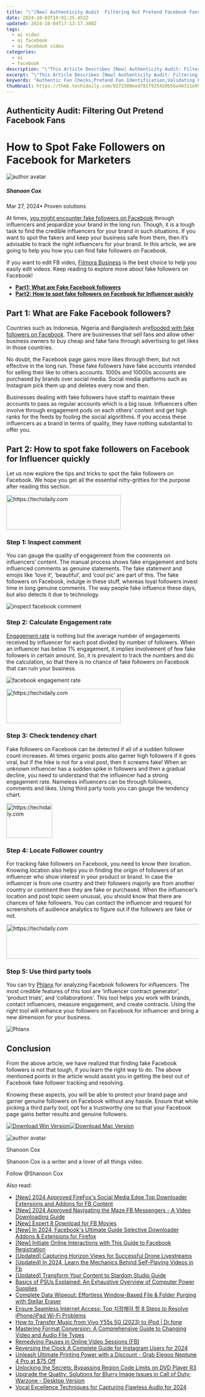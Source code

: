 ```yaml
---
title: "\"[New] Authenticity Audit  Filtering Out Pretend Facebook Fans for 2024\""
date: 2024-10-03T19:02:25.452Z
updated: 2024-10-04T17:13:17.588Z
tags:
  - ai video
  - ai facebook
  - ai facebook video
categories:
  - ai
  - facebook
description: "\"This Article Describes [New] Authenticity Audit: Filtering Out Pretend Facebook Fans for 2024\""
excerpt: "\"This Article Describes [New] Authenticity Audit: Filtering Out Pretend Facebook Fans for 2024\""
keywords: "Authentic Fan Checks,Pretend Fan Identification,Validating FB Followers,Truth in Social Media Engagement,Deceptive FB Audits,Facebook Fake Account Filter,Ensuring Real Online Fans"
thumbnail: https://thmb.techidaily.com/9272380eed781f925420b56a40311e99d78bb46c4ad65f2c158ff8f924f60868.jpg
---
```


## Authenticity Audit: Filtering Out Pretend Facebook Fans

# How to Spot Fake Followers on Facebook for Marketers

![author avatar](https://images.wondershare.com/filmora/article-images/shannon-cox.jpg)

##### Shanoon Cox

 Mar 27, 2024• Proven solutions

At times, [you might encounter fake followers on Facebook](https://www.nytimes.com/interactive/2018/01/27/technology/social-media-bots.html) through influencers and jeopardize your brand in the long run. Though, it is a tough task to find the credible influencers for your brand in such situations. If you want to spot the fakers and keep your business safe from them, then it’s advisable to track the right influencers for your brand. In this article, we are going to help you how you can find fake followers on Facebook.

If you want to edit FB video, [Filmora Business](https://tools.techidaily.com/wondershare/filmora/download/) is the best choice to help you easily edit videos. Keep reading to explore more about fake followers on Facebook!

* [**Part1: What are Fake Facebook followers**](#part1)
* [**Part2: How to spot fake followers on Facebook for Influencer quickly**](#part2)

## Part 1: What are Fake Facebook followers?

Countries such as Indonesia, Nigeria and Bangladesh are[flooded with fake followers on Facebook](https://economictimes.indiatimes.com/tech/internet/shadow-of-bot-followers-and-fake-likes-mars-social-media-influencers/articleshow/64674668.cms). There are businesses that sell fans and allow other business owners to buy cheap and fake fans through advertising to get likes in those countries.

No doubt, the Facebook page gains more likes through them, but not effective in the long run. These fake followers have fake accounts intended for selling their like to others accounts. 1000s and 10000s accounts are purchased by brands over social media. Social media platforms such as Instagram pick them up and deletes every now and then.

Businesses dealing with fake followers have staff to maintain these accounts to pass as regular accounts which is a big issue. Influencers often involve through engagement pods on each others’ content and get high ranks for the feeds by fooling the social algorithms. If you access these influencers as a brand in terms of quality, they have nothing substantial to offer you.

## Part 2: How to spot fake followers on Facebook for Influencer quickly

Let us now explore the tips and tricks to spot the fake followers on Facebook. We hope you get all the essential nitty-gritties for the purpose after reading this section.

<!-- affiliate ads begin -->
<a href="https://aligracehair.sjv.io/c/5597632/1918679/19272" target="_top" id="1918679">
  <img src="//a.impactradius-go.com/display-ad/19272-1918679" border="0" alt="https://techidaily.com" width="300" height="90"/>
</a>
<img height="0" width="0" src="https://aligracehair.sjv.io/i/5597632/1918679/19272" style="position:absolute;visibility:hidden;" border="0" />
<!-- affiliate ads end -->

### Step 1: Inspect comment

You can gauge the quality of engagement from the comments on influencers’ content. The manual process shows fake engagement and bots influenced comments as genuine statements. The fake statement and emojis like ‘love it’, ‘beautiful’, and ‘cool pic’ are part of this. The fake followers on Facebook, indulge in these stuff, whereas loyal followers invest time in long genuine comments. The way people fake influence these days, but also detects it due to technology.

![inspect facebook comment](https://images.wondershare.com/filmora/article-images/facebook-comment.JPG)

### Step 2: Calculate Engagement rate

[Engagement rate](https://trackmaven.com/marketing-dictionary/engagement-rate/) is nothing but the average number of engagements received by influencer for each post divided by number of followers. When an influencer has below 1% engagement, it implies involvement of few fake followers in certain amount. So, it is prevalent to track the numbers and do the calculation, so that there is no chance of fake followers on Facebook that can ruin your business.

![facebook engagement rate](https://images.wondershare.com/filmora/article-images/engagement-rate-facebook.JPG)

<!-- affiliate ads begin -->
<a href="https://laganoo.pxf.io/c/5597632/1521325/16446" target="_top" id="1521325">
  <img src="//a.impactradius-go.com/display-ad/16446-1521325" border="0" alt="https://techidaily.com" width="300" height="90"/>
</a>
<img height="0" width="0" src="https://laganoo.pxf.io/i/5597632/1521325/16446" style="position:absolute;visibility:hidden;" border="0" />
<!-- affiliate ads end -->

### Step 3: Check tendency chart

Fake followers on Facebook can be detected if all of a sudden follower count increases. At times organic posts also garner high followers if it goes viral, but if the hike is not for a viral post, then it screams fake! When an unknown influencer has a sudden spike in followers and then a gradual decline, you need to understand that the influencer had a strong engagement rate. Nameless influencers can be through followers, comments and likes. Using third party tools you can gauge the tendency chart.

<!-- affiliate ads begin -->
<a href="https://aligracehair.sjv.io/c/5597632/2135362/19272" target="_top" id="2135362">
  <img src="//a.impactradius-go.com/display-ad/19272-2135362" border="0" alt="https://techidaily.com" width="120" height="90"/>
</a>
<img height="0" width="0" src="https://aligracehair.sjv.io/i/5597632/2135362/19272" style="position:absolute;visibility:hidden;" border="0" />
<!-- affiliate ads end -->

### Step 4: Locate Follower country

For tracking fake followers on Facebook, you need to know their location. Knowing location also helps you in finding the origin of followers of an influencer who show interest in your product or brand. In case the influencer is from one country and their followers majorly are from another country or continent then they are fake or purchased. When the influencer’s location and post topic seem unusual, you should know that there are chances of fake followers. You can contact the influencer and request for screenshots of audience analytics to figure out if the followers are fake or not.

<!-- affiliate ads begin -->
<a href="https://appsumo.8odi.net/c/5597632/2130869/7443" target="_top" id="2130869">
  <img src="//a.impactradius-go.com/display-ad/7443-2130869" border="0" alt="https://techidaily.com" width="600" height="90"/>
</a>
<img height="0" width="0" src="https://appsumo.8odi.net/i/5597632/2130869/7443" style="position:absolute;visibility:hidden;" border="0" />
<!-- affiliate ads end -->

### Step 5: Use third party tools

You can try [Phlanx](https://phlanx.com/) for analyzing Facebook followers for influencers. The most credible features of this tool are ‘influencer contract generator’, ‘product trials’, and ‘collaborations’. This tool helps you work with brands, contact influencers, measure engagement, and create contracts. Using the right tool will enhance your followers on Facebook for influencer and bring a new dimension for your business.

![Phlanx](https://images.wondershare.com/filmora/article-images/Phlanx.JPG)

## Conclusion

From the above article, we have realized that finding fake Facebook followers is not that tough, if you learn the right way to do. The above mentioned points in the article would assist you in getting the best out of Facebook fake follower tracking and resolving.

Knowing these aspects, you will be able to protect your brand page and garner genuine followers on Facebook without any hassle. Ensure that while picking a third party tool, opt for a trustworthy one so that your Facebook page gains better results and genuine followers.

[![Download Win Version](https://images.wondershare.com/filmora/guide/download-btn-win.jpg)](https://tools.techidaily.com/wondershare/filmora/download/)[![Download Mac Version](https://images.wondershare.com/filmora/guide/download-btn-mac.jpg)](https://tools.techidaily.com/wondershare/filmora/download/)

![author avatar](https://images.wondershare.com/filmora/article-images/shannon-cox.jpg)

Shanoon Cox

Shanoon Cox is a writer and a lover of all things video.

Follow @Shanoon Cox

<ins class="adsbygoogle"
      style="display:block"
      data-ad-client="ca-pub-7571918770474297"
      data-ad-slot="8358498916"
      data-ad-format="auto"
      data-full-width-responsive="true"></ins>

<span class="atpl-alsoreadstyle">Also read:</span>
<div><ul>
<li><a href="https://facebook-clips.techidaily.com/new-2024-approved-firefoxs-social-media-edge-top-downloader-extensions-and-addons-for-fb-content/"><u>[New] 2024 Approved FireFox's Social Media Edge Top Downloader Extensions and Addons for FB Content</u></a></li>
<li><a href="https://facebook-clips.techidaily.com/new-2024-approved-navigating-the-maze-fb-messengers-a-video-downloading-guide/"><u>[New] 2024 Approved Navigating the Maze FB Messengers - A Video Downloading Guide</u></a></li>
<li><a href="https://facebook-clips.techidaily.com/new-expert-8-download-for-fb-movies/"><u>[New] Expert 8 Download for FB Movies</u></a></li>
<li><a href="https://facebook-clips.techidaily.com/new-in-2024-facebooks-ultimate-guide-selective-downloader-addons-and-extensions-for-firefox/"><u>[New] In 2024, Facebook's Ultimate Guide Selective Downloader Addons & Extensions for Firefox</u></a></li>
<li><a href="https://facebook-clips.techidaily.com/new-initiate-online-interactions-with-this-guide-to-facebook-registration/"><u>[New] Initiate Online Interactions with This Guide to Facebook Registration</u></a></li>
<li><a href="https://facebook-clips.techidaily.com/updated-capturing-horizon-views-for-successful-drone-livestreams/"><u>[Updated] Capturing Horizon Views for Successful Drone Livestreams</u></a></li>
<li><a href="https://facebook-clips.techidaily.com/updated-in-2024-learn-the-mechanics-behind-self-playing-videos-in-fb/"><u>[Updated] In 2024, Learn the Mechanics Behind Self-Playing Videos in Fb</u></a></li>
<li><a href="https://eaxpv-info.techidaily.com/updated-transform-your-content-to-stardom-studio-guide/"><u>[Updated] Transform Your Content to Stardom Studio Guide</u></a></li>
<li><a href="https://hardware-help.techidaily.com/basics-of-psus-explained-an-exhaustive-overview-of-computer-power-supplies/"><u>Basics of PSUs Explained: An Exhaustive Overview of Computer Power Supplies</u></a></li>
<li><a href="https://facebook-clips.techidaily.com/complete-data-wipeout-effortless-window-based-file-and-folder-purging-with-stellar-eraser/"><u>Complete Data Wipeout: Effortless Window-Based File & Folder Purging with Stellar Eraser</u></a></li>
<li><a href="https://fox-that.techidaily.com/ensure-seamless-internet-access-top-8-steps-to-resolve-iphoneipad-wi-fi-problems/"><u>Ensure Seamless Internet Access: Top 지정해야 할 8 Steps to Resolve iPhone/iPad Wi-Fi Problems</u></a></li>
<li><a href="https://android-transfer.techidaily.com/how-to-transfer-music-from-vivo-y55s-5g-2023-to-ipod-drfone-by-drfone-transfer-from-android-transfer-from-android/"><u>How to Transfer Music from Vivo Y55s 5G (2023) to iPod | Dr.fone</u></a></li>
<li><a href="https://win-dash.techidaily.com/mastering-format-conversion-a-comprehensive-guide-to-changing-video-and-audio-file-types/"><u>Mastering Format Conversion: A Comprehensive Guide to Changing Video and Audio File Types</u></a></li>
<li><a href="https://facebook-clips.techidaily.com/remedying-pauses-in-online-video-sessions-fb/"><u>Remedying Pauses in Online Video Sessions (FB)</u></a></li>
<li><a href="https://instagram-video-recordings.techidaily.com/reversing-the-clock-a-complete-guide-for-instagram-users-for-2024/"><u>Reversing the Clock A Complete Guide for Instagram Users for 2024</u></a></li>
<li><a href="https://hardware-tips.techidaily.com/1723125163188-unleash-ultimate-printing-power-with-a-discount-grab-elegoo-neptune-4-pro-at-75-off/"><u>Unleash Ultimate Printing Power with a Discount - Grab Elegoo Neptune 4 Pro at $75 Off</u></a></li>
<li><a href="https://some-knowledge.techidaily.com/unlocking-the-secrets-bypassing-region-code-limits-on-dvd-player-r3/"><u>Unlocking the Secrets: Bypassing Region Code Limits on DVD Player R3</u></a></li>
<li><a href="https://win-answers.techidaily.com/upgrade-the-quality-solutions-for-blurry-image-issues-in-call-of-duty-warzone-desktop-version/"><u>Upgrade the Quality: Solutions for Blurry Image Issues in Call of Duty: Warzone - Desktop Version</u></a></li>
<li><a href="https://screen-recording.techidaily.com/vocal-excellence-techniques-for-capturing-flawless-audio-for-2024/"><u>Vocal Excellence Techniques for Capturing Flawless Audio for 2024</u></a></li>
</ul></div>

